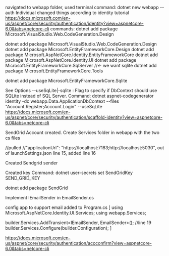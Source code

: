 navigated to  webapp folder, used terminal command: 
dotnet new webapp --auth Individual
changed things according to identity tutorial https://docs.microsoft.com/en-us/aspnet/core/security/authentication/identity?view=aspnetcore-6.0&tabs=netcore-cli
commands:
dotnet add package Microsoft.VisualStudio.Web.CodeGeneration.Design

dotnet add package Microsoft.VisualStudio.Web.CodeGeneration.Design
dotnet add package Microsoft.EntityFrameworkCore.Design
dotnet add package Microsoft.AspNetCore.Identity.EntityFrameworkCore
dotnet add package Microsoft.AspNetCore.Identity.UI
dotnet add package Microsoft.EntityFrameworkCore.SqlServer //<- we want sqlite
dotnet add package Microsoft.EntityFrameworkCore.Tools

dotnet add package Microsoft.EntityFrameworkCore.Sqlite


See Options
        --useSqLite|-sqlite   : Flag to specify if DbContext should use SQLite instead of SQL Server.
Command:
dotnet aspnet-codegenerator identity -dc webapp.Data.ApplicationDbContext --files "Account.Register;Account.Login" --useSqLite
    https://docs.microsoft.com/en-us/aspnet/core/security/authentication/scaffold-identity?view=aspnetcore-6.0&tabs=netcore-cli

SendGrid Account created.
Create Services folder in webapp with the two cs files

//pulled //"applicationUrl": "https://localhost:7183;http://localhost:5030", out of launchSettings.json line 15, added line 16

Created Sendgrid sender

Created key
Command: 
dotnet user-secrets set SendGridKey SEND_GRID_KEY 

dotnet add package SendGrid

Implement IEmailSender in EmailSender.cs

config app to support email
added to Program.cs
[
using Microsoft.AspNetCore.Identity.UI.Services;
using webapp.Services;


builder.Services.AddTransient<IEmailSender, EmailSender>();      //line 19
builder.Services.Configure<AuthMessageSenderOptions>(builder.Configuration);
]

https://docs.microsoft.com/en-us/aspnet/core/security/authentication/accconfirm?view=aspnetcore-6.0&tabs=netcore-cli